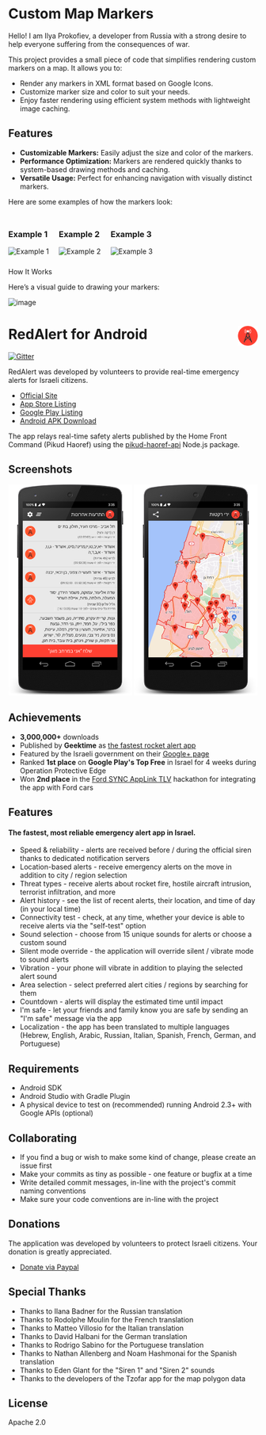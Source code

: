<h1>Custom Map Markers</h1>

<p>Hello! I am Ilya Prokofiev, a developer from Russia with a strong desire to help everyone suffering from the consequences of war.</p>

<p>This project provides a small piece of code that simplifies rendering custom markers on a map. It allows you to:</p>
<ul>
    <li>Render any markers in XML format based on Google Icons.</li>
    <li>Customize marker size and color to suit your needs.</li>
    <li>Enjoy faster rendering using efficient system methods with lightweight image caching.</li>
</ul>

<h2>Features</h2>
<ul>
    <li><strong>Customizable Markers:</strong> Easily adjust the size and color of the markers.</li>
    <li><strong>Performance Optimization:</strong> Markers are rendered quickly thanks to system-based drawing methods and caching.</li>
    <li><strong>Versatile Usage:</strong> Perfect for enhancing navigation with visually distinct markers.</li>
</ul>

<p>Here are some examples of how the markers look:</p>

<div style="display: flex; overflow-x: auto; gap: 20px; padding: 10px 0;">
    <div style="flex: 0 0 auto;">
        <h3>Example 1</h3>
        <img src="https://github.com/user-attachments/assets/bb01e023-c8ab-4c80-914c-8b99a36d3a42" width="300" height="533" alt="Example 1">
    </div>
    <div style="flex: 0 0 auto;">
        <h3>Example 2</h3>
        <img src="https://github.com/user-attachments/assets/a1bd6485-c54c-4a8a-b7e5-fb3c943624f8" width="300" height="533" alt="Example 2">
    </div>
    <div style="flex: 0 0 auto;">
        <h3>Example 3</h3>
        <img src="https://github.com/user-attachments/assets/b1f4f336-e3bc-45a6-8a01-3ff7a1b49761" width="300" height="533" alt="Example 3">
    </div>
</div>


How It Works

Here’s a visual guide to drawing your markers:


![image](https://github.com/user-attachments/assets/b4dd46c9-7df9-441a-a3a3-a11e595db121)


<h1> <a href="https://redalert.me/" target="_blank"><img src="img/logo_big.png" align="right" height="40"></a> RedAlert for Android</h1>



[![Gitter](https://badges.gitter.im/Join%20Chat.svg)](https://gitter.im/eladnava/redalert-android?utm_source=badge&utm_medium=badge&utm_campaign=pr-badge)

RedAlert was developed by volunteers to provide real-time emergency alerts for Israeli citizens.

* [Official Site](https://redalert.me)
* [App Store Listing](https://apps.apple.com/il/app/zb-dwm-htr-wt-bzmn-mt/id937914925)
* [Google Play Listing](https://play.google.com/store/apps/details?id=com.red.alert)
* [Android APK Download](https://github.com/eladnava/redalert-android/releases/latest/download/app-release.apk)

The app relays real-time safety alerts published by the Home Front Command (Pikud Haoref) using the [pikud-haoref-api](https://github.com/eladnava/pikud-haoref-api) Node.js package.

## Screenshots

<img src="img/screenshot1.png" width="250"> <img src="img/screenshot2.png" width="250">

## Achievements

* **3,000,000+** downloads
* Published by **Geektime** as [the fastest rocket alert app](http://www.geektime.co.il/push-notifications-at-protective-edge/)
* Featured by the Israeli government on their [Google+ page](https://plus.google.com/+Israel/posts/U3juWS1YPK4)
* Ranked **1st place** on **Google Play's Top Free** in Israel for 4 weeks during Operation Protective Edge
* Won **2nd place** in the [Ford SYNC AppLink TLV](https://eladnava.com/how-we-won-2nd-place-ford-tel-aviv-hackathon/) hackathon for integrating the app with Ford cars

## Features

#### The fastest, most reliable emergency alert app in Israel.

* Speed & reliability - alerts are received before / during the official siren thanks to dedicated notification servers
* Location-based alerts - receive emergency alerts on the move in addition to city / region selection
* Threat types - receive alerts about rocket fire, hostile aircraft intrusion, terrorist infiltration, and more
* Alert history - see the list of recent alerts, their location, and time of day (in your local time)
* Connectivity test - check, at any time, whether your device is able to receive alerts via the "self-test" option
* Sound selection - choose from 15 unique sounds for alerts or choose a custom sound
* Silent mode override - the application will override silent / vibrate mode to sound alerts
* Vibration - your phone will vibrate in addition to playing the selected alert sound
* Area selection - select preferred alert cities / regions by searching for them
* Countdown - alerts will display the estimated time until impact
* I'm safe - let your friends and family know you are safe by sending an "I'm safe" message via the app
* Localization - the app has been translated to multiple languages (Hebrew, English, Arabic, Russian, Italian, Spanish, French, German, and Portuguese)

## Requirements
* Android SDK
* Android Studio with Gradle Plugin
* A physical device to test on (recommended) running Android 2.3+ with Google APIs (optional)

## Collaborating

* If you find a bug or wish to make some kind of change, please create an issue first
* Make your commits as tiny as possible - one feature or bugfix at a time
* Write detailed commit messages, in-line with the project's commit naming conventions
* Make sure your code conventions are in-line with the project

## Donations

The application was developed by volunteers to protect Israeli citizens. 
Your donation is greatly appreciated.

* [Donate via Paypal](https://www.paypal.com/cgi-bin/webscr?cmd=_donations&business=eladnava@gmail.com&lc=US&item_name=RedAlert&no_note=0&cn=&curency_code=USD&bn=PP-DonationsBF:btn_donateCC_LG.gif:NonHosted)

## Special Thanks

* Thanks to Ilana Badner for the Russian translation
* Thanks to Rodolphe Moulin for the French translation
* Thanks to Matteo Villosio for the Italian translation
* Thanks to David Halbani for the German translation
* Thanks to Rodrigo Sabino for the Portuguese translation
* Thanks to Nathan Allenberg and Noam Hashmonai for the Spanish translation
* Thanks to Eden Glant for the "Siren 1" and "Siren 2" sounds
* Thanks to the developers of the Tzofar app for the map polygon data

## License

Apache 2.0
